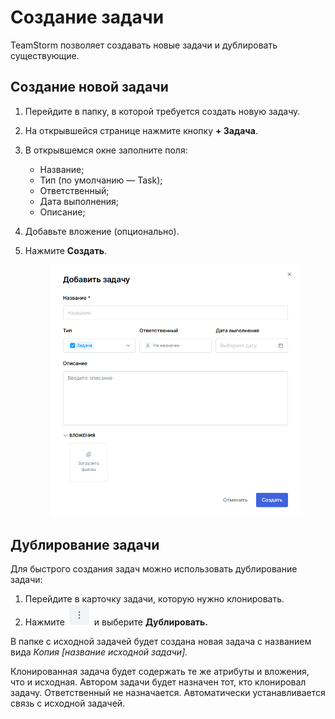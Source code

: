 # Создание задачи

TeamStorm позволяет создавать новые задачи и дублировать существующие.&#x20;

## Создание новой задачи

1. Перейдите в папку, в которой требуется создать новую задачу.
2. На открывшейся странице нажмите кнопку **+ Задача**.
3. В открывшемся окне заполните поля:
   * Название;
   * Тип (по умолчанию — Task);
   * Ответственный;
   * Дата выполнения;
   * Описание;
4. Добавьте вложение (опционально).
5.  Нажмите **Создать**.

    <figure><img src="../../../.gitbook/assets/изображение (243).png" alt=""><figcaption></figcaption></figure>

## Дублирование задачи

Для быстрого создания задач можно использовать дублирование задачи:

1. Перейдите в карточку задачи, которую нужно клонировать.
2. Нажмите <img src="../../../.gitbook/assets/изображение (163).png" alt="" data-size="line"> и выберите **Дублировать.**

В папке с исходной задачей будет создана новая задача с названием вида _Копия \[название исходной задачи]._

Клонированная задача будет содержать те же атрибуты и вложения, что и исходная. Автором задачи будет назначен тот, кто клонировал задачу. Ответственный не назначается. Автоматически устанавливается связь с исходной задачей.

